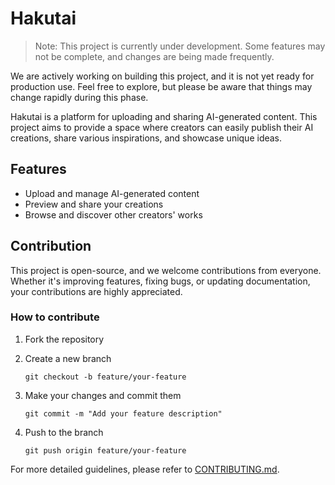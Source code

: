 # Hakutai

> Note: This project is currently under development. Some features may not be complete, and changes are being made frequently.

We are actively working on building this project, and it is not yet ready for production use. Feel free to explore, but please be aware that things may change rapidly during this phase.

Hakutai is a platform for uploading and sharing AI-generated content.
This project aims to provide a space where creators can easily publish their AI creations, share various inspirations, and showcase unique ideas.

## Features

- Upload and manage AI-generated content
- Preview and share your creations
- Browse and discover other creators' works

## Contribution
This project is open-source, and we welcome contributions from everyone.
Whether it's improving features, fixing bugs, or updating documentation, your contributions are highly appreciated.

### How to contribute
1. Fork the repository

2. Create a new branch

    ```shell
    git checkout -b feature/your-feature
    ```

3. Make your changes and commit them

    ```shell
    git commit -m "Add your feature description"
    ```

4. Push to the branch
    ```shell
    git push origin feature/your-feature
    ```

For more detailed guidelines, please refer to [CONTRIBUTING.md](CONTRIBUTING.md).
